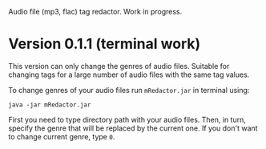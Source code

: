 Audio file (mp3, flac) tag redactor. Work in progress.

# Version 0.1.1 (terminal work)
This version can only change the genres of audio files.
Suitable for changing tags for a large number of audio files with the same tag values.



To change genres of your audio files run ```mRedactor.jar``` in terminal using:

```
java -jar mRedactor.jar
```

First you need to type directory path
with your audio files. Then, in turn, specify the genre that will be replaced by the current one.
If you don't want to change current genre, type ```0```.
